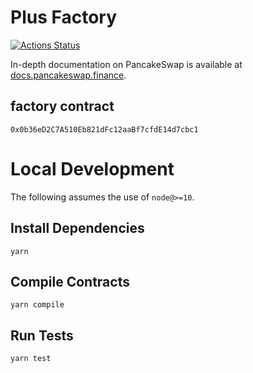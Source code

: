 # Plus Factory

[![Actions Status](https://github.com/pancakeswap/pancake-swap-core/workflows/CI/badge.svg)](https://github.com/pancakeswap/pancake-swap-core/actions)

In-depth documentation on PancakeSwap is available at [docs.pancakeswap.finance](https://docs.pancakeswap.finance/).

## factory contract 
`0x0b36eD2C7A510Eb821dFc12aaBf7cfdE14d7cbc1`

# Local Development

The following assumes the use of `node@>=10`.

## Install Dependencies

`yarn`

## Compile Contracts

`yarn compile`

## Run Tests

`yarn test`


